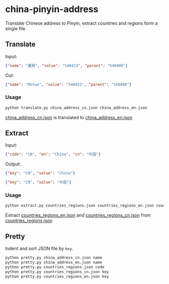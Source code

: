 # china-pinyin-address

Translate Chinese address to Pinyin, extract countries and regions form a single file.

## Translate

Input:

```json
{"name": "墨脱", "value": "540423", "parent": "540400"}
```

Out:

```json
{"name": "Motuo", "value": "540423", "parent": "540400"}
```

### Usage

```bash
python translate.py china_address_cn.json china_address_en.json
```

[china_address_cn.json](./china_address_cn.json) is translated to [china_address_en.json](./china_address_en.json)

## Extract

Input:

```json
{"code": "CN", "en": "China", "cn": "中国"}
```

Output:

```json
{"key": "CN", "value": "China"}
```

```json
{"key": "CN", "value": "中国"}
```

### Usage

```bash
python extract.py countries_regions.json countries_regions_en.json countries_regions_cn.json
```

Extract [countries_regions_en.json](./countries_regions_en.json) and [countries_regions_cn.json](./countries_regions_en.json) from [countries_regions.json](./countries_regions.json)

## Pretty

Indent and sort JSON file by `key`.

```bash
python pretty.py china_address_cn.json name
python pretty.py china_address_en.json name
python pretty.py countries_regions.json code
python pretty.py countries_regions_cn.json key
python pretty.py countries_regions_en.json key
```
